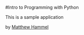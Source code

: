 #Intro to Programming with Python

This is a sample application

by [Matthew Hammel](http://https://www.linkedin.com/in/matt-hammel-84a38054)

